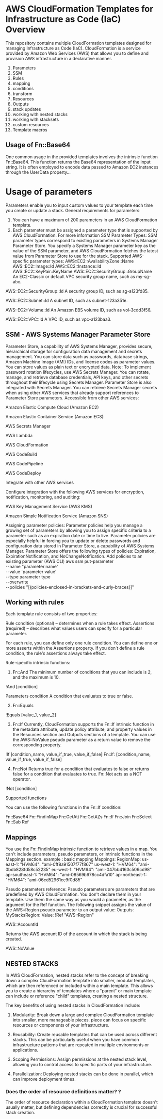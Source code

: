 # AWS CloudFormation Templates for Infrastructure as Code (IaC) Overview
This repository contains multiple CloudFormation templates designed for managing Infrastructure as Code (IaC). CloudFormation is a service provided by Amazon Web Services (AWS) that allows you to define and provision AWS infrastructure in a declarative manner.

1. Parameters
2. SSM
3. Rules 
4. mapping 
5. conditions 
6. transform 
7. Resources
8. Outputs 
9. stack updates
10. working with nested stacks
11. working with stacksets
12. custom resources
13. Template macros

## Usage of Fn::Base64
One common usage in the provided templates involves the intrinsic function Fn::Base64. This function returns the Base64 representation of the input string. It is often employed to encode data passed to Amazon EC2 instances through the UserData property...

# Usage of parameters
Parameters enable you to input custom values to your template each time you create or update a stack.
General requirements for parameters:
1. You can have a maximum of 200 parameters in an AWS CloudFormation template.
2. Each parameter must be assigned a parameter type that is supported by AWS CloudFormation. For more information
SSM Parameter Types:
SSM parameter types correspond to existing parameters in Systems Manager Parameter Store. You specify a Systems Manager parameter key as the value of the SSM parameter, and AWS CloudFormation fetches the latest value from Parameter Store to use for the stack. 
Supported AWS-specific parameter types:
AWS::EC2::AvailabilityZone::Name
AWS::EC2::Image::Id
AWS::EC2::Instance::Id
AWS::EC2::KeyPair::KeyName
AWS::EC2::SecurityGroup::GroupName
An EC2-Classic or default VPC security group name, such as my-sg-abc.

AWS::EC2::SecurityGroup::Id
A security group ID, such as sg-a123fd85.

AWS::EC2::Subnet::Id
A subnet ID, such as subnet-123a351e.

AWS::EC2::Volume::Id
An Amazon EBS volume ID, such as vol-3cdd3f56.

AWS::EC2::VPC::Id
A VPC ID, such as vpc-a123baa3.

## SSM - AWS Systems Manager Parameter Store

Parameter Store, a capability of AWS Systems Manager, provides secure, hierarchical storage for configuration data management and secrets management. You can store data such as passwords, database strings, Amazon Machine Image (AMI) IDs, and license codes as parameter values. You can store values as plain text or encrypted data. 
Note: To implement password rotation lifecycles, use AWS Secrets Manager. You can rotate, manage, and retrieve database credentials, API keys, and other secrets throughout their lifecycle using Secrets Manager. Parameter Store is also integrated with Secrets Manager. You can retrieve Secrets Manager secrets when using other AWS services that already support references to Parameter Store parameters. 
Accessible from other AWS services:

Amazon Elastic Compute Cloud (Amazon EC2)

Amazon Elastic Container Service (Amazon ECS)

AWS Secrets Manager

AWS Lambda

AWS CloudFormation

AWS CodeBuild

AWS CodePipeline

AWS CodeDeploy

Integrate with other AWS services

Configure integration with the following AWS services for encryption, notification, monitoring, and auditing:

AWS Key Management Service (AWS KMS)

Amazon Simple Notification Service (Amazon SNS)

Assigning parameter policies:
Parameter policies help you manage a growing set of parameters by allowing you to assign specific criteria to a parameter such as an expiration date or time to live. Parameter policies are especially helpful in forcing you to update or delete passwords and configuration data stored in Parameter Store, a capability of AWS Systems Manager. Parameter Store offers the following types of policies: Expiration, ExpirationNotification, and NoChangeNotification.
Add policies to an existing parameter (AWS CLI)
aws ssm put-parameter   
    --name "parameter name" \
    --value 'parameter value' \
    --type parameter type \
    --overwrite \
    --policies "[{policies-enclosed-in-brackets-and-curly-braces}]"

## Working with rules
Each template rule consists of two properties:

Rule condition (optional) – determines when a rule takes effect.
Assertions (required) – describes what values users can specify for a particular parameter.

For each rule, you can define only one rule condition. You can define one or more asserts within the Assertions property. If you don't define a rule condition, the rule's assertions always take effect.

Rule-specific intrinsic functions:
1) Fn::And
The minimum number of conditions that you can include is 2, and the maximum is 10.

!And [condition]

Parameters
condition
A condition that evaluates to true or false.

2) Fn::Equals

!Equals [value_1, value_2]

3) Fn::If
Currently, CloudFormation supports the Fn::If intrinsic function in the metadata attribute, update policy attribute, and property values in the Resources section and Outputs sections of a template. You can use the AWS::NoValue pseudo parameter as a return value to remove the corresponding property.

!If [condition_name, value_if_true, value_if_false]
Fn::If: [condition_name, value_if_true, value_if_false]

4) Fn::Not
Returns true for a condition that evaluates to false or returns false for a condition that evaluates to true. Fn::Not acts as a NOT operator.

!Not [condition]

Supported functions

You can use the following functions in the Fn::If condition:

Fn::Base64
Fn::FindInMap
Fn::GetAtt
Fn::GetAZs
Fn::If
Fn::Join
Fn::Select
Fn::Sub
Ref

## Mappings
You use the Fn::FindInMap intrinsic function to retrieve values in a map.
You can't include parameters, pseudo parameters, or intrinsic functions in the Mappings section.
example : basic mapping
Mappings: 
  RegionMap: 
    us-east-1: 
      "HVM64": "ami-0ff8a91507f77f867"
    us-west-1: 
      "HVM64": "ami-0bdb828fd58c52235"
    eu-west-1: 
      "HVM64": "ami-047bb4163c506cd98"
    ap-southeast-1: 
      "HVM64": "ami-08569b978cc4dfa10"
    ap-northeast-1: 
      "HVM64": "ami-06cd52961ce9f0d85"

Pseudo parameters reference:
Pseudo parameters are parameters that are predefined by AWS CloudFormation. You don't declare them in your template. Use them the same way as you would a parameter, as the argument for the Ref function.
The following snippet assigns the value of the AWS::Region pseudo parameter to an output value:
Outputs:
  MyStacksRegion:
    Value: !Ref "AWS::Region"

AWS::AccountId

Returns the AWS account ID of the account in which the stack is being created.

AWS::NoValue

## NESTED STACKS 
In AWS CloudFormation, nested stacks refer to the concept of breaking down a complex CloudFormation template into smaller, modular templates, which are then referenced or included within a main template. This allows you to create a hierarchy of templates where a "parent" or main template can include or reference "child" templates, creating a nested structure.

The key benefits of using nested stacks in CloudFormation include:

1. Modularity: Break down a large and complex CloudFormation template into smaller, more manageable pieces. 
 piece can focus on specific resources or components of your infrastructure.

2. Reusability: Create reusable templates that can be used across different stacks. This can be particularly useful when you have common infrastructure patterns that are repeated in multiple environments or applications.

3. Scoping Permissions: Assign permissions at the nested stack level, allowing you to control access to specific parts of your infrastructure.

4. Parallelization: Deploying nested stacks can be done in parallel, which can improve deployment times.

### Does the order of resource definitions matter? ?
The order of resource declaration within a CloudFormation template doesn't usually matter, but defining dependencies correctly is crucial for successful stack creation.


